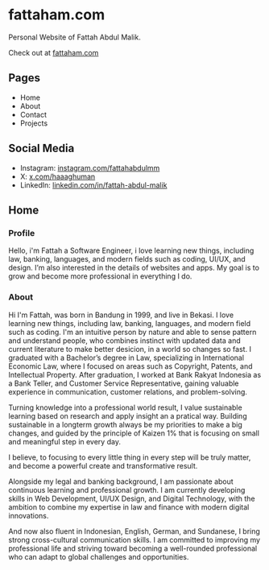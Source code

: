 # fattaham.com

Personal Website of Fattah Abdul Malik.

Check out at [fattaham.com](https://fattaham.com)

## Pages

- Home
- About
- Contact
- Projects

## Social Media

- Instagram: [instagram.com/fattahabdulmm](https://instagram.com/fattahabdulmm)
- X: [x.com/haaaghuman](https://x.com/haaaghuman)
- LinkedIn: [linkedin.com/in/fattah-abdul-malik](https://linkedin.com/in/fattah-abdul-malik)

## Home


### Profile 

Hello, i'm Fattah a Software Engineer, i love learning new things, including law, banking, languages, and modern fields such as coding, UI/UX, and design. I’m also interested in the details of websites and apps. My goal is to grow and become more professional in everything I do. 

### About 

Hi I'm Fattah, was born in Bandung in 1999, and  live in Bekasi. I love learning new things, including law, banking, languages, and modern field such as coding. I'm an intuitive person by nature and able to sense pattern and understand people, who combines instinct with updated data and current literature to make better desicion, in a world so changes so fast.
I graduated with a Bachelor’s degree in Law, specializing in International Economic Law, where I focused on areas such as Copyright, Patents, and Intellectual Property. After graduation, I worked at Bank Rakyat Indonesia as a Bank Teller, and Customer Service Representative, gaining valuable experience in communication, customer relations, and problem-solving.

Turning knowledge into a professional world result, I value sustainable learning based on research and apply insight an a pratical way. Building sustainable in a longterm growth always be my priorities to make a big changes, and guided by the principle of Kaizen 1% that is focusing on small and meaningful step in every day.

I believe, to focusing to every little thing in every step will be truly matter, and become a powerful create and transformative result.

Alongside my legal and banking background, I am passionate about continuous learning and professional growth. I am currently developing skills in Web Development, UI/UX Design, and Digital Technology, with the ambition to combine  my expertise in law and finance with modern digital innovations.

And now also fluent in Indonesian, English, German, and Sundanese, I bring strong cross-cultural communication skills. I am committed to improving my professional life and striving toward becoming a well-rounded professional who can adapt to global challenges and opportunities.